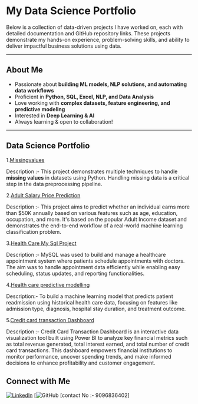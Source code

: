 #  My Data Science Portfolio

Below is a collection of data-driven projects I have worked on, each with detailed documentation and GitHub repository links. These projects demonstrate my hands-on experience, problem-solving skills, and ability to deliver impactful business solutions using data.

---

##  About Me  

-  Passionate about **building ML models, NLP solutions, and automating data workflows**  
-  Proficient in **Python, SQL, Excel, NLP, and Data Analysis**  
-  Love working with **complex datasets, feature engineering, and predictive modeling**  
-  Interested in **Deep Learning & AI**  
-  Always learning & open to collaboration!  

---
## Data Science Portfolio
1.[Missingvalues](https://github.com/Shubham260695/Missingvalues)

Description :- This project demonstrates multiple techniques to handle **missing values** in datasets using Python. Handling missing data is a critical step in the data preprocessing pipeline.

2.[Adult Salary Price Prediction](https://github.com/Shubham260695/Adult-Salary-Price-Prediction)

Description :- This project aims to predict whether an individual earns more than $50K annually based on various features such as age, education, occupation, and more. It's based on the popular Adult Income dataset and demonstrates the end-to-end workflow of a real-world machine learning classification problem.

3.[Health Care My Sql Project](https://github.com/Shubham260695/Health_Care_Sql_Project)

Description :- MySQL was used to build and manage a healthcare appointment system where patients schedule appointments with doctors. The aim was to handle appointment data efficiently while enabling easy scheduling, status updates, and reporting functionalities.

4.[Health care predictive modelling](https://github.com/Shubham260695/Health-Care)

Description:- To build a machine learning model that predicts patient readmission using historical health care data, focusing on features like admission type, diagnosis, hospital stay duration, and treatment outcome.

5.[Credit card transaction Dashboard](https://github.com/Shubham260695/Credit_Card_Transaction_Dashboard)

Description :- Credit Card Transaction Dashboard is an interactive data visualization tool built using Power BI to analyze key financial metrics such as total revenue generated, total interest earned, and total number of credit card transactions. This dashboard empowers financial institutions to monitor performance, uncover spending trends, and make informed decisions to enhance profitability and customer engagement.





##  Connect with Me  
[![LinkedIn](https://img.shields.io/badge/LinkedIn-blue?style=for-the-badge&logo=linkedin)](https://www.linkedin.com/in/yourprofile)
[![GitHub](https://github.com/Shubham260695)
[contact No :- 9096836402]

 
